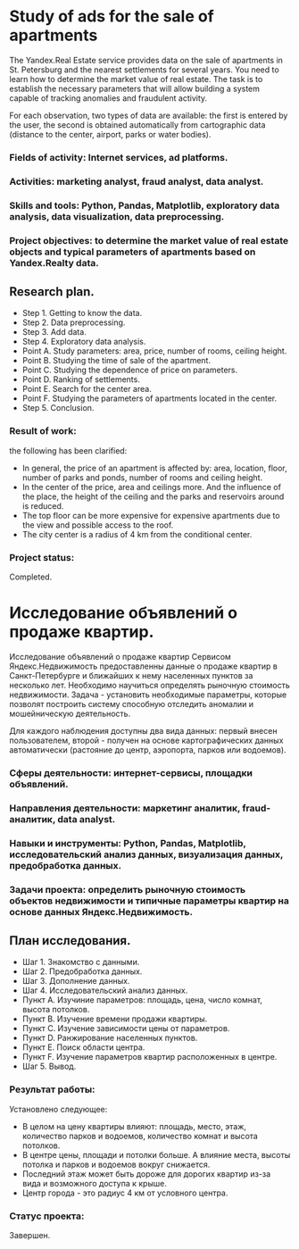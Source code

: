 # Study of ads for the sale of apartments
The Yandex.Real Estate service provides data on the sale of apartments in St. Petersburg and the nearest settlements for several years. You need to learn how to 
determine the market value of real estate. The task is to establish the necessary parameters that will allow building a system capable of tracking anomalies and 
fraudulent activity.

For each observation, two types of data are available: the first is entered by the user, the second is obtained automatically from cartographic data (distance to 
the center, airport, parks or water bodies).

### Fields of activity: Internet services, ad platforms.
### Activities: marketing analyst, fraud analyst, data analyst.
### Skills and tools: Python, Pandas, Matplotlib, exploratory data analysis, data visualization, data preprocessing.
### Project objectives: to determine the market value of real estate objects and typical parameters of apartments based on Yandex.Realty data.

## Research plan.

- Step 1. Getting to know the data.
- Step 2. Data preprocessing.
- Step 3. Add data.
- Step 4. Exploratory data analysis.
- Point A. Study parameters: area, price, number of rooms, ceiling height.
- Point B. Studying the time of sale of the apartment.
- Point C. Studying the dependence of price on parameters.
- Point D. Ranking of settlements.
- Point E. Search for the center area.
- Point F. Studying the parameters of apartments located in the center.
- Step 5. Conclusion.

### Result of work:
the following has been clarified:
- In general, the price of an apartment is affected by: area, location, floor, number of parks and ponds, number of rooms and ceiling height.
- In the center of the price, area and ceilings more. And the influence of the place, the height of the ceiling and the parks and reservoirs around is reduced.
- The top floor can be more expensive for expensive apartments due to the view and possible access to the roof.
- The city center is a radius of 4 km from the conditional center.

### Project status:
Completed.

# Исследование объявлений о продаже квартир.
Исследование объявлений о продаже квартир
Сервисом Яндекс.Недвижимость предоставленны данные о продаже квартир в Санкт-Петербурге и ближайших к нему населенных пунктов за несколько лет. 
Необходимо научиться определять рыночную стоимость недвижимости. Задача - установить необходимые параметры, которые позволят построить систему способную 
отследить аномалии и мошейническую деятельность.

Для каждого наблюдения доступны два вида данных: первый внесен пользователем, второй - получен на основе картографических данных автоматически (растояние до центр, 
аэропорта, парков или водоемов).

### Сферы деятельности: интернет-сервисы, площадки объявлений.
### Направления деятельности: маркетинг аналитик, fraud-аналитик, data analyst.
### Навыки и инструменты: Python, Pandas, Matplotlib, исследовательский анализ данных, визуализация данных, предобработка данных.
### Задачи проекта: определить рыночную стоимость объектов недвижимости и типичные параметры квартир на основе данных Яндекс.Недвижимость.

## План исследования.

- Шаг 1. Знакомство с данными.
- Шаг 2. Предобработка данных.
- Шаг 3. Дополнение данных.
- Шаг 4. Исследовательский анализ данных.
- Пункт A. Изучиние параметров: площадь, цена, число комнат, высота потолков.
- Пункт B. Изучение времени продажи квартиры.
- Пункт C. Изучение зависимости цены от параметров.
- Пункт D. Ранжирование населенных пунктов.
- Пункт E. Поиск области центра.
- Пункт F. Изучение параметров квартир расположенных в центре.
- Шаг 5. Вывод.


### Результат работы:
Установлено следующее:
- В целом на цену квартиры влияют: площадь, место, этаж, количество парков и водоемов, количество комнат и высота потолков.
- В центре цены, площади и потолки больше. А влияние места, высоты потолка и парков и водоемов вокруг снижается.
- Последний этаж может быть дороже для дорогих квартир из-за вида и возможного доступа к крыше.
- Центр города - это радиус 4 км от условного центра.

### Статус проекта:
Завершен.
